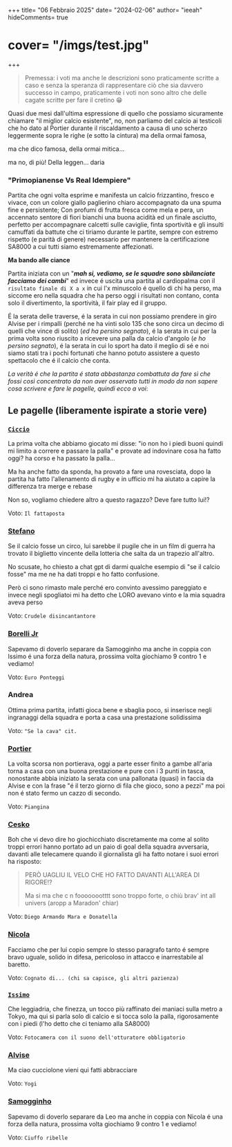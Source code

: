 +++
title= "06 Febbraio 2025"
date= "2024-02-06"
author= "ieeah"
hideComments= true
# cover= "/imgs/test.jpg"
+++

> Premessa: i voti ma anche le descrizioni sono praticamente scritte a caso e senza la speranza di rappresentare ciò che sia davvero successo in campo, praticamente i voti non sono altro che delle cagate scritte per fare il cretino 😁

Quasi due mesi dall'ultima espressione di quello che possiamo sicuramente chiamare "il miglior calcio esistente", no, non parliamo del calcio ai testicoli che ho dato al Portier durante il riscaldamento a causa di uno scherzo leggermente sopra le righe (e sotto la cintura) ma della ormai famosa,

ma che dico famosa, della ormai mitica...

ma no, di più!
Della leggen... daria

### "Primopianense Vs Real Idempiere"

Partita che ogni volta esprime e manifesta un calcio frizzantino, fresco e vivace, con un colore giallo paglierino chiaro accompagnato da una spuma fine e persistente; Con profumi di frutta fresca come mela e pera, un accennato sentore di fiori bianchi una buona acidità ed un finale asciutto, perfetto per accompagnare calcetti sulle caviglie, finta sportività e gli insulti camuffati da battute che ci tiriamo durante le partite, sempre con estremo rispetto (e parità di genere) necessario per mantenere la certificazione SA8000 a cui tutti siamo estremamente affezionati.

**Ma bando alle ciance**

Partita iniziata con un "***mah si, vediamo, se le squadre sono sbilanciate facciamo dei cambi***" ed invece é uscita una partita al cardiopalma con il `risultato finale di X a x` in cui l'x minuscolo é quello di chi ha perso, ma siccome ero nella squadra che ha perso oggi i risultati non contano, conta solo il divertimento, la sportività, il fair play ed il gruppo.

É la serata delle traverse, é la serata in cui non possiamo prendere in giro Alvise per i rimpalli (perché ne ha vinti solo 135 che sono circa un decimo di quelli che vince di solito) (*ed ha persino segnato*), é la serata in cui per la prima volta sono riuscito a ricevere una palla da calcio d'angolo (*e ho persino segnato*), é la serata in cui lo sport ha dato il meglio di sé e noi siamo stati tra i pochi fortunati che hanno potuto assistere a questo spettacolo che é il calcio che conta.


*La verità é che la partita é stata abbastanza combattuta da fare sì che fossi così concentrato da non aver osservato tutti in modo da non sapere cosa scrivere e fare le pagelle, quindi ecco a voi*:


## Le pagelle (liberamente ispirate a storie vere)

### [`Ciccio`](/players/it/ciccio.md)

La prima volta che abbiamo giocato mi disse:  "io non ho i piedi buoni quindi mi limito a correre e passare la palla" e provate ad indovinare cosa ha fatto oggi?
ha corso e ha passato la palla...

Ma ha anche fatto da sponda, ha provato a fare una rovesciata, dopo la partita ha fatto l'allenamento di rugby e in ufficio mi ha aiutato a capire la differenza tra merge e rebase

Non so, vogliamo chiedere altro a questo ragazzo? Deve fare tutto lui!?

Voto: `Il fattaposta`


### [Stefano](/players/it/coletta.md)

Se il calcio fosse un circo, lui sarebbe il pugile che in un film di guerra ha trovato il biglietto vincente della lotteria che salta da un trapezio all'altro.

No scusate, ho chiesto a chat gpt di darmi qualche esempio di "se il calcio fosse" ma me ne ha dati troppi e ho fatto confusione.

Però ci sono rimasto male perché ero convinto avessimo pareggiato e invece negli spogliatoi mi ha detto che LORO avevano vinto e la mia squadra aveva perso 

Voto: `Crudele disincantantore`


### [Borelli Jr](/players/it/borelli.md)

Sapevamo di doverlo separare da Samogginho ma anche in coppia con Issimo é una forza della natura, prossima volta giochiamo 9 contro 1 e vediamo!

Voto: `Euro Ponteggi`


### Andrea

Ottima prima partita, infatti gioca bene e sbaglia poco, si inserisce negli ingranaggi della squadra e porta a casa una prestazione solidissima

Voto: `"Se la cava" cit.`

### [Portier](/players/it/portier.md)

La volta scorsa non portierava, oggi a parte esser finito a gambe all'aria torna a casa con una buona prestazione e pure con i 3 punti in tasca, nonostante abbia iniziato la serata con una pallonata (quasi) in faccia da Alvise e con la frase "é il terzo giorno di fila che gioco, sono a pezzi" ma poi non é stato fermo un cazzo di secondo.

Voto: `Piangina`

### [Cesko](/players/it/cesko.md)

Boh che vi devo dire ho giochicchiato discretamente ma come al solito troppi errori hanno portato ad un paio di goal della squadra avversaria, davanti alle telecamere quando il giornalista gli ha fatto notare i suoi errori ha risposto:

> PERÒ UAGLIU IL VELO CHE HO FATTO DAVANTI ALL'AREA DI RIGORE!?
> 
> Ma si ma che c n foooooootttt sono troppo forte, o chiù brav' int all univers (aropp a Maradon' chiar)

Voto: `Diego Armando Mara e Donatella`

### [Nicola](/players/it/azzalin.md)

Facciamo che per lui copio sempre lo stesso paragrafo tanto é sempre bravo uguale, solido in difesa, pericoloso in attacco e inarrestabile al baretto.

Voto: `Cognato di... (chi sa capisce, gli altri pazienza)`

### [`Issimo`](/players/it/issimo)

Che leggiadria, che finezza, un tocco più raffinato dei maniaci sulla metro a Tokyo, ma qui si parla solo di calcio e si tocca solo la palla, rigorosamente con i piedi (l'ho detto che ci teniamo alla SA8000)

Voto: `Fotocamera con il suono dell'otturatore obbligatorio`

### [Alvise](/players/it/zingales.md)

Ma ciao cucciolone vieni qui fatti abbracciare

Voto: `Yogi`

### [Samogginho](/players/it/samogginho.md)

Sapevamo di doverlo separare da Leo ma anche in coppia con Nicola é una forza della natura, prossima volta giochiamo 9 contro 1 e vediamo!

Voto: `Ciuffo ribelle`
